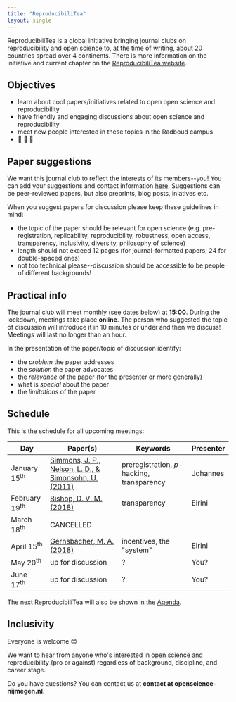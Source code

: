 ```yaml
---
title: "ReproducibiliTea"
layout: single
---
```


ReproducibiliTea is a global initiative bringing journal clubs on reproducibility and open science to, at the time of writing, about 20 countries spread over 4 continents. There is more information on the initiative and current chapter on the [ReproducibiliTea website](https://reproducibilitea.org/).

## Objectives
- learn about cool papers/initiatives related to open open science and reproducibility
- have friendly and engaging discussions about open science and reproducibility
- meet new people interested in these topics in the Radboud campus
- :tea: :tea: :tea:

## Paper suggestions
We want this journal club to reflect the interests of its members--you!
You can add your suggestions and contact information [here](https://docs.google.com/spreadsheets/d/1efHsgzEu9OqKNRk9EARDNL3gBfsPNRgbdt7-PhfWS-U/edit?usp=sharing).
Suggestions can be peer-reviewed papers, but also preprints, blog posts, iniatives etc.

When you suggest papers for discussion please keep these guidelines in mind:
- the topic of the paper should be relevant for open science (e.g.  pre-registration, replicability, reproducibility, robustness, open access, transparency, inclusivity, diversity, philosophy of science)
- length should not exceed 12 pages (for journal-formatted papers; 24 for double-spaced ones)
- not too technical please--discussion should be accessible to be people of different backgrounds!

## Practical info
The journal club will meet monthly (see dates below) at **15:00**. During the lockdown, meetings take place **online**. The person who suggested the topic of discussion will introduce it in 10 minutes or under and then we discuss! Meetings will last no longer than an hour.

In the presentation of the paper/topic of discussion identify:
- the *problem* the paper addresses
- the *solution* the paper advocates
- the *relevance* of the paper (for the presenter or more generally)
- what is *special* about the paper
- the *limitations* of the paper

## Schedule
This is the schedule for all upcoming meetings:

| Day | Paper(s) | Keywords | Presenter |
|-----|----------|----------|-----------|
| January 15<sup>th</sup> | [Simmons, J. P., Nelson, L. D., & Simonsohn, U. (2011)](https://journals.sagepub.com/doi/full/10.1177/0956797611417632) | preregistration, *p*-hacking, transparency | Johannes |
| February 19<sup>th</sup> | [Bishop, D. V. M. (2018)](https://doi.org/10.1177/2515245918776632) | transparency | Eirini |
| March 18<sup>th</sup> | CANCELLED |  |  |
| April 15<sup>th</sup> | [Gernsbacher, M. A. (2018)](https://doi.org/10.1016/j.tics.2018.07.002) | incentives, the "system" | Eirini |
| May 20<sup>th</sup> | up for discussion | ? | You? |
| June 17<sup>th</sup> | up for discussion | ? | You? |


The next ReproducibiliTea will also be shown in the [Agenda](https://openscience-nijmegen.nl/_pages/agenda/).

## Inclusivity
Everyone is welcome :blush:

We want to hear from anyone who's interested in open science and reproducibility (pro or against) regardless of background, discipline, and career stage.

Do you have questions? You can contact us at **contact at openscience-nijmegen.nl**.

